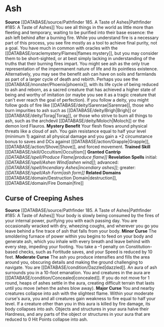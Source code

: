 ﻿---
id: '10'
name: Ash
rarity: Common
source: '[[DATABASE/source/Pathfinder 185. A Taste of Ashes|Pathfinder #185: A Taste
  of Ashes]]'
type: Oracle Mystery

---
# Ash

**Source** [[DATABASE/source/Pathfinder 185. A Taste of Ashes|Pathfinder #185: A Taste of Ashes]]
You see all things in the world as little more than fleeting and temporary, waiting to be purified into their base essence: the ash left behind after a burning fire. While you understand fire is a necessary part of this process, you see fire mostly as a tool to achieve final purity, not a goal. You have much in common with oracles with the [[DATABASE/oraclemystery/Flames|flames mystery]], but you may consider them to be short-sighted, or at best simply lacking in understanding of the truths that their burning fires impart.
 You might see ash as the only true representation of the impermanent nature of life and its pointless existence. Alternatively, you may see the benefit ash can have on soils and farmlands as part of a larger cycle of death and rebirth. Perhaps you see the [[DATABASE/monster/Phoenix|phoenix]], with its life cycle of being reduced to ash and reborn, as a sacred creature that has achieved a higher state of being and worthy of imitation (or maybe you see it as a tragic creature that can't ever reach the goal of perfection). If you follow a deity, you might follow gods of fire like [[DATABASE/deity/Sarenrae|Sarenrae]], those who burn impurities to ash such as [[DATABASE/deity/Brigh|Brigh]] or [[DATABASE/deity/Torag|Torag]], or those who strive to burn all things to ash, such as the archdevil [[DATABASE/deity/Moloch|Moloch]] or the demon lord Flauros.
**Mystery Benefit** Your flesh flows around physical threats like a cloud of ash. You gain resistance equal to half your level (minimum 1) against all physical damage and you gain a +2 circumstance bonus to saves and DCs against [[DATABASE/action/Grapple|Grapple]], [[DATABASE/action/Shove|Shove]], and forced movement.
**Trained Skill** [[DATABASE/skill/Occultism|Occultism]]
**Granted Cantrip** _[[DATABASE/spell/Produce Flame|produce flame]]_
**Revelation Spells** initial: _[[DATABASE/spell/Ashen Wind|ashen wind]]_; advanced: _[[DATABASE/spell/Incendiary Ashes|incendiary ashes]]_; greater: _[[DATABASE/spell/Ash Form|ash form]]_
**Related Domains** [[DATABASE/domain/Destruction Domain|destruction]], [[DATABASE/domain/Fire Domain|fire]]

## Curse of Creeping Ashes

**Source** [[DATABASE/source/Pathfinder 185. A Taste of Ashes|Pathfinder #185: A Taste of Ashes]]
Your body is slowly being consumed by the fires of your internal power, purifying you with each passing day. You are occasionally wracked with dry, wheezing coughs, and wherever you go you leave behind a fine trace of ash that falls from your body.
**Minor Curse** The smoldering furnace of power within you begins to feed on your body and generate ash, which you inhale with every breath and leave behind with every step, impeding your footing. You take a –1 penalty on Constitution-based checks, such as Fortitude saves, and your Speed is reduced by 10 feet.
**Moderate Curse** The ash you produce intensifies and fills the area around you, obscuring details and making the ground challenging to navigate. You are [[DATABASE/condition/Dazzled|dazzled]]. An aura of ash surrounds you in a 10-foot emanation. You and creatures in the aura are [[DATABASE/condition/Concealed|concealed]]. If you do not move for 1 round, heaps of ashes settle in the aura, creating difficult terrain that lasts until you move (when the ashes blow away).
**Major Curse** You and nearby creatures collapse into ash with the slightest flame. Within your moderate curse's aura, you and all creatures gain weakness to fire equal to half your level. If a creature other than you in this aura is killed by fire damage, its body collapses into ash. Objects and structures in your aura halve their Hardness, and any parts of the object or structures in your aura that are reduced to 0 Hit Points collapse into ash.